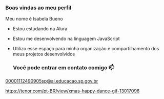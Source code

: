 ### Boas vindas ao meu perfil 

Meu nome é Isabela Bueno

- Estou estudando na Alura
- Estou me desenvolvendo na linguagem JavaScript
- Utilizo esse espaço para minha organização e compartilhamento dos meus projetos desenvolvidos

  ### Você pode entrar em contato comigo 📫

00001112490905sp@al.educacao.sp.gov.br



    
https://tenor.com/pt-BR/view/xmas-happy-dance-gif-13017096
